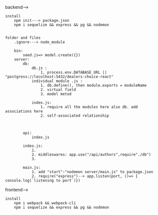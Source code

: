 backend-->

    install
        npm init---> package.json
        npm i sequelize && express && pg && nodemon


    folder and files
        .ignore---> node_module

        bin:
            seed.js=> model.create({})
        server:
            db:
                db.js :
                    1. process.env.DATABASE_URL || "postgress://locolhost:5432/dealers-choice-react"
                individual module .js :
                    1. db.define(), then module.exports = moduleName
                    2. virtual field
                    3. model metod

                index.js:
                    1. require all the modules here also db. add associations here
                    2. self-associated relationship



            api:
                index.js

            index.js:
                1.
                2. middleswares: app.use("/api/authors",require"./db")
                3.

            main.js:
                1. add "start":"nodemon server/main.js" to package.json
                2. require("express")--> app.listen(port, ()=> { console.log(`listening to port`)})

frontend-->

    install
        npm i webpack && webpack-cli
        npm i sequelize && express && pg && nodemon
